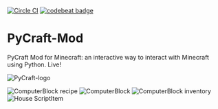 [![Circle CI](https://circleci.com/gh/ngcm/PyCraft-Mod.svg?style=shield&circle-token=:circle-token)](https://circleci.com/gh/fangohr/oommf-python) [![codebeat badge](https://codebeat.co/badges/334becab-8080-48b0-93a8-d050d850f73a)](https://codebeat.co/projects/github-com-ngcm-pycraft-mod)

# PyCraft-Mod
PyCraft Mod for Minecraft: an interactive way to interact with Minecraft using Python. Live!

![PyCraft-logo](http://www.southampton.ac.uk/~apd1g15/media/pycraft_logo_large.jpg)

![ComputerBlock recipe](http://www.southampton.ac.uk/~apd1g15/media/recipe_cropped.png)
![ComputerBlock](http://www.southampton.ac.uk/~apd1g15/media/computerblock_cropped.png)
![ComputerBlock inventory](http://www.southampton.ac.uk/~apd1g15/media/computer_inventory_cropped.png)
![House ScriptItem](http://www.southampton.ac.uk/~apd1g15/media/scriptItem_house_cropped.png)
 
